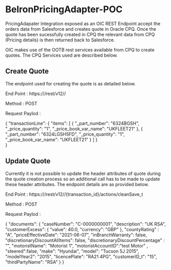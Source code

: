 # BelronPricingAdapter-POC

PricingAdapater Integration exposed as an OIC REST Endpoint accept the orders data from Salesforce and creates quote in Oracle CPQ. Once the quote has been sucessfully created in CPQ the relevant data from CPQ (Pricing details) is then returned back to Salesforce.

OIC makes use of the OOTB rest services available from CPQ to create quotes. The CPQ Services used are described below.

## Create Quote
The endpoint used for creating the quote is as detailed below.

End Point : https://<cpqinstance>/rest/v12/<transactionname>/

Method : POST

Request Paylod : 


{
	"transactionLine": {
		"items": [
			{
				"_part_number": "6324BGSH",
				"_price_quantity": "1",
				"_price_book_var_name": "UKFLEET21"
			},
			{
				"_part_number": "6324LGSH5FD",
				"_price_quantity": "1",			
				"_price_book_var_name": "UKFLEET21"
			}
		]
	}	
}

## Update Quote
Currently it is not possible to update the header attributes of quote during the quote creation process so an additional call has to be made to update these header attributes. The endpoint details are as provided below.

End Point : https://<cpqinstance>/rest/v12/<transactionname>/{transaction_id}/actions/cleanSave_t

Method : POST

Request Paylod : 

{
	"documents": {
		"caseNumber": "C-0000000001",
		"description": "UK RSA",
		"customerExcess": {
			"value": 40.0,
			"currency": "GBP"
		},
		"countyRating" : "A",
		"priceEffectiveDate": "2021-06-07",
		"inBranchWarranty": false,
		"discretionaryDiscountAllItems": false,
		"discretionaryDiscountPercentage" : "",
		"motoristName": "Motorist 1",
		"motoristAccountID":"test Motor" ,
		"steered":false,
		"make": "Hyundai",
		"model": "Tucson 5J 2015",
		"modelYear2": "2015",
		"licencePlate": "RA21 4PG",
		"customerID_t": "15",
		"thirdPartyName": "RSA"
	}
}